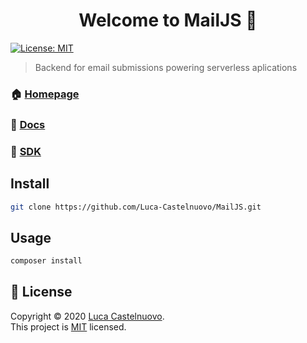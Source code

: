 <h1 align="center">Welcome to MailJS 👋</h1>
<p>
  <a href="https://github.com/Luca-Castelnuovo/MailJS/blob/master/LICENSE" target="_blank">
    <img alt="License: MIT" src="https://img.shields.io/badge/License-MIT-yellow.svg" />
  </a>
</p>

> Backend for email submissions powering serverless aplications

### 🏠 [Homepage](https://mail.lucacastelnuovo.nl)

### 📖 [Docs](https://mail.lucacastelnuovo.nl/docs)

### 💾 [SDK](https://mail.lucacastelnuovo.nl/sdk)

## Install

```sh
git clone https://github.com/Luca-Castelnuovo/MailJS.git
```

## Usage

```sh
composer install
```

## 📝 License

Copyright © 2020 [Luca Castelnuovo](https://github.com/Luca-Castelnuovo).<br />
This project is [MIT](https://github.com/Luca-Castelnuovo/MailJS/blob/master/LICENSE) licensed.
